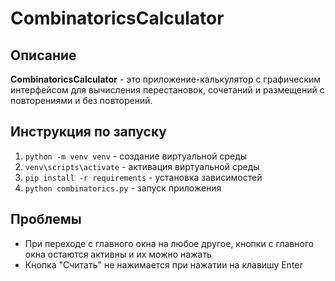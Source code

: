 # CombinatoricsCalculator

## Описание

__CombinatoricsCalculator__ - это приложение-калькулятор с графическим интерфейсом для вычисления
перестановок, сочетаний и размещений с повторениями и без повторений.

## Инструкция по запуску
1. `python -m venv venv` - создание виртуальной среды
2. `venv\scripts\activate` - активация виртуальной среды
3. `pip install -r requirements` - установка зависимостей
4. `python combinatorics.py` - запуск приложения

## Проблемы

- При переходе с главного окна на любое другое, кнопки с главного окна остаются активны 
и их можно нажать
- Кнопка "Считать" не нажимается при нажатии на клавишу Enter